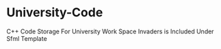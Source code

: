 # University-Code
C++ Code Storage For University Work
Space Invaders is Included Under Sfml Template
